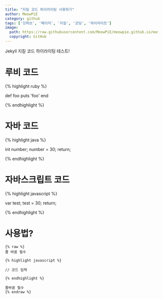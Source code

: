 ```yaml
---
title: "지킬 코드 하이라이팅 사용하기"
author: MeowPiE
category: github
tags: ['깃허브', '페이지', '지킬', '코딩', '하이라이트']
image:
  path: https://raw.githubusercontent.com/MeowPiE/meowpie.github.io/master/assets/img/octocat.png
  copyright: GitHub
---
```


Jekyll 지킬 코드 하이라이팅 테스트!

# 루비 코드

{% highlight ruby %}

def foo
  puts 'foo'
end

{% endhighlight %}

# 자바 코드

{% highlight java %}

int number;
number = 30;
return;

{% endhighlight %}

# 자바스크립트 코드

{% highlight javascript %}

var test;
test = 30;
return;

{% endhighlight %}

# 사용법?

```
{% raw %}
줄 바꿈 필수

{% highlight javascript %}

// 코드 입력

{% endhighlight %}

줄바꿈 필수
{% endraw %}
```
